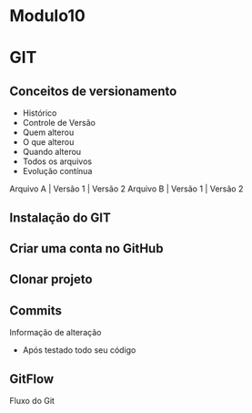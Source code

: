 # Modulo10

# GIT

## Conceitos de versionamento
- Histórico
- Controle de Versão
- Quem alterou
- O que alterou
- Quando alterou
- Todos os arquivos
- Evolução contínua


Arquivo A | Versão 1 | Versão 2
Arquivo B | Versão 1 | Versão 2

## Instalação do GIT

## Criar uma conta no GitHub

## Clonar projeto


## Commits
Informação de alteração
- Após testado todo seu código

## GitFlow
Fluxo do Git

